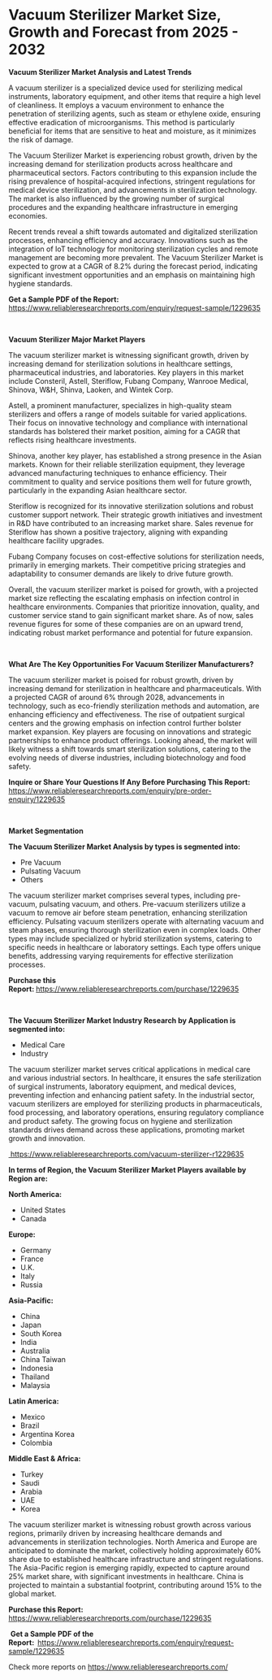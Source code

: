 <p><h1>Vacuum Sterilizer Market Size, Growth and Forecast from 2025 - 2032</h1></p><p><strong>Vacuum Sterilizer Market Analysis and Latest Trends</strong></p>
<p><p>A vacuum sterilizer is a specialized device used for sterilizing medical instruments, laboratory equipment, and other items that require a high level of cleanliness. It employs a vacuum environment to enhance the penetration of sterilizing agents, such as steam or ethylene oxide, ensuring effective eradication of microorganisms. This method is particularly beneficial for items that are sensitive to heat and moisture, as it minimizes the risk of damage.</p><p>The Vacuum Sterilizer Market is experiencing robust growth, driven by the increasing demand for sterilization products across healthcare and pharmaceutical sectors. Factors contributing to this expansion include the rising prevalence of hospital-acquired infections, stringent regulations for medical device sterilization, and advancements in sterilization technology. The market is also influenced by the growing number of surgical procedures and the expanding healthcare infrastructure in emerging economies.</p><p>Recent trends reveal a shift towards automated and digitalized sterilization processes, enhancing efficiency and accuracy. Innovations such as the integration of IoT technology for monitoring sterilization cycles and remote management are becoming more prevalent. The Vacuum Sterilizer Market is expected to grow at a CAGR of 8.2% during the forecast period, indicating significant investment opportunities and an emphasis on maintaining high hygiene standards.</p></p>
<p><strong>Get a Sample PDF of the Report:&nbsp;</strong> <a href="https://www.reliableresearchreports.com/enquiry/request-sample/1229635?utm_campaign=2657&utm_medium=2&utm_source=Github&utm_content=ia&utm_term=09042025&utm_id=vacuum-sterilizer">https://www.reliableresearchreports.com/enquiry/request-sample/1229635</a></p>
<p>&nbsp;</p>
<p><strong>Vacuum Sterilizer Major Market Players</strong></p>
<p><p>The vacuum sterilizer market is witnessing significant growth, driven by increasing demand for sterilization solutions in healthcare settings, pharmaceutical industries, and laboratories. Key players in this market include Consteril, Astell, Steriflow, Fubang Company, Wanrooe Medical, Shinova, W&H, Shinva, Laoken, and Wintek Corp.</p><p>Astell, a prominent manufacturer, specializes in high-quality steam sterilizers and offers a range of models suitable for varied applications. Their focus on innovative technology and compliance with international standards has bolstered their market position, aiming for a CAGR that reflects rising healthcare investments.</p><p>Shinova, another key player, has established a strong presence in the Asian markets. Known for their reliable sterilization equipment, they leverage advanced manufacturing techniques to enhance efficiency. Their commitment to quality and service positions them well for future growth, particularly in the expanding Asian healthcare sector.</p><p>Steriflow is recognized for its innovative sterilization solutions and robust customer support network. Their strategic growth initiatives and investment in R&D have contributed to an increasing market share. Sales revenue for Steriflow has shown a positive trajectory, aligning with expanding healthcare facility upgrades.</p><p>Fubang Company focuses on cost-effective solutions for sterilization needs, primarily in emerging markets. Their competitive pricing strategies and adaptability to consumer demands are likely to drive future growth.</p><p>Overall, the vacuum sterilizer market is poised for growth, with a projected market size reflecting the escalating emphasis on infection control in healthcare environments. Companies that prioritize innovation, quality, and customer service stand to gain significant market share. As of now, sales revenue figures for some of these companies are on an upward trend, indicating robust market performance and potential for future expansion.</p></p>
<p>&nbsp;</p>
<p><strong>What Are The Key Opportunities For Vacuum Sterilizer Manufacturers?</strong></p>
<p><p>The vacuum sterilizer market is poised for robust growth, driven by increasing demand for sterilization in healthcare and pharmaceuticals. With a projected CAGR of around 6% through 2028, advancements in technology, such as eco-friendly sterilization methods and automation, are enhancing efficiency and effectiveness. The rise of outpatient surgical centers and the growing emphasis on infection control further bolster market expansion. Key players are focusing on innovations and strategic partnerships to enhance product offerings. Looking ahead, the market will likely witness a shift towards smart sterilization solutions, catering to the evolving needs of diverse industries, including biotechnology and food safety.</p></p>
<p><strong>Inquire or Share Your Questions If Any Before Purchasing This Report:</strong> <a href="https://www.reliableresearchreports.com/enquiry/pre-order-enquiry/1229635?utm_campaign=2657&utm_medium=2&utm_source=Github&utm_content=ia&utm_term=09042025&utm_id=vacuum-sterilizer">https://www.reliableresearchreports.com/enquiry/pre-order-enquiry/1229635</a></p>
<p>&nbsp;</p>
<p><strong>Market Segmentation</strong></p>
<p><strong>The Vacuum Sterilizer Market Analysis by types is segmented into:</strong></p>
<p><ul><li>Pre Vacuum</li><li>Pulsating Vacuum</li><li>Others</li></ul></p>
<p><p>The vacuum sterilizer market comprises several types, including pre-vacuum, pulsating vacuum, and others. Pre-vacuum sterilizers utilize a vacuum to remove air before steam penetration, enhancing sterilization efficiency. Pulsating vacuum sterilizers operate with alternating vacuum and steam phases, ensuring thorough sterilization even in complex loads. Other types may include specialized or hybrid sterilization systems, catering to specific needs in healthcare or laboratory settings. Each type offers unique benefits, addressing varying requirements for effective sterilization processes.</p></p>
<p><strong>Purchase this Report:&nbsp;</strong><a href="https://www.reliableresearchreports.com/purchase/1229635?utm_campaign=2657&utm_medium=2&utm_source=Github&utm_content=ia&utm_term=09042025&utm_id=vacuum-sterilizer">https://www.reliableresearchreports.com/purchase/1229635</a></p>
<p>&nbsp;</p>
<p><strong>The Vacuum Sterilizer Market Industry Research by Application is segmented into:</strong></p>
<p><ul><li>Medical Care</li><li>Industry</li></ul></p>
<p><p>The vacuum sterilizer market serves critical applications in medical care and various industrial sectors. In healthcare, it ensures the safe sterilization of surgical instruments, laboratory equipment, and medical devices, preventing infection and enhancing patient safety. In the industrial sector, vacuum sterilizers are employed for sterilizing products in pharmaceuticals, food processing, and laboratory operations, ensuring regulatory compliance and product safety. The growing focus on hygiene and sterilization standards drives demand across these applications, promoting market growth and innovation.</p></p>
<p><a href="https://www.reliableresearchreports.com/vacuum-sterilizer-r1229635?utm_campaign=2657&utm_medium=2&utm_source=Github&utm_content=ia&utm_term=09042025&utm_id=vacuum-sterilizer">&nbsp;https://www.reliableresearchreports.com/vacuum-sterilizer-r1229635</a></p>
<p><strong>In terms of Region, the Vacuum Sterilizer Market Players available by Region are:</strong></p>
<p>
    <p> <strong> North America: </strong>
        <ul>
            <li>United States</li>
            <li>Canada</li>
        </ul>
        </p> 
    <p> <strong> Europe: </strong>
        <ul>
            <li>Germany</li>
            <li>France</li>
            <li>U.K.</li>
            <li>Italy</li>
            <li>Russia</li>
        </ul>
        </p> 
    <p> <strong> Asia-Pacific: </strong>
        <ul>
            <li>China</li>
            <li>Japan</li>
            <li>South Korea</li>
            <li>India</li>
            <li>Australia</li>
            <li>China Taiwan</li>
            <li>Indonesia</li>
            <li>Thailand</li>
            <li>Malaysia</li>
        </ul>
        </p> 
    <p> <strong> Latin America: </strong>
        <ul>
            <li>Mexico</li>
            <li>Brazil</li>
            <li>Argentina Korea</li>
            <li>Colombia</li>
        </ul>
        </p> 
    <p> <strong> Middle East & Africa: </strong>
        <ul>
            <li>Turkey</li>
            <li>Saudi</li>
            <li>Arabia</li>
            <li>UAE</li>
            <li>Korea</li>
        </ul>
    </p>
    </p>
<p><p>The vacuum sterilizer market is witnessing robust growth across various regions, primarily driven by increasing healthcare demands and advancements in sterilization technologies. North America and Europe are anticipated to dominate the market, collectively holding approximately 60% share due to established healthcare infrastructure and stringent regulations. The Asia-Pacific region is emerging rapidly, expected to capture around 25% market share, with significant investments in healthcare. China is projected to maintain a substantial footprint, contributing around 15% to the global market.</p></p>
<p><strong>Purchase this Report: </strong><a href="https://www.reliableresearchreports.com/purchase/1229635?utm_campaign=2657&utm_medium=2&utm_source=Github&utm_content=ia&utm_term=09042025&utm_id=vacuum-sterilizer">https://www.reliableresearchreports.com/purchase/1229635</a></p>
<p>&nbsp;<strong>Get a Sample PDF of the Report:&nbsp;&nbsp;</strong><a href="https://www.reliableresearchreports.com/enquiry/request-sample/1229635?utm_campaign=2657&utm_medium=2&utm_source=Github&utm_content=ia&utm_term=09042025&utm_id=vacuum-sterilizer">https://www.reliableresearchreports.com/enquiry/request-sample/1229635</a></p>
<p><strong></strong></p>
<p>Check more reports on <a href="https://www.reliableresearchreports.com/?utm_campaign=2657&utm_medium=2&utm_source=Github&utm_content=ia&utm_term=09042025&utm_id=vacuum-sterilizer">https://www.reliableresearchreports.com/</a></p>